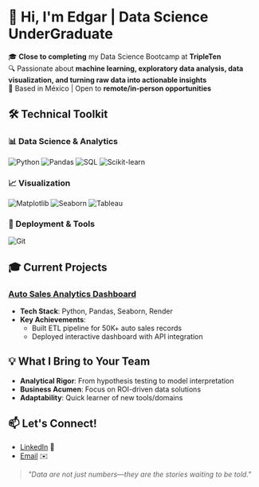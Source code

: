 # 👋 Hi, I'm Edgar | Data Science UnderGraduate

🎓 **Close to completing** my Data Science Bootcamp at **TripleTen**  
🔍 Passionate about **machine learning, exploratory data analysis, data visualization, and turning raw data into actionable insights**  
📍 Based in México | Open to **remote/in-person opportunities**

## 🛠️ Technical Toolkit

### 📊 Data Science & Analytics
![Python](https://img.shields.io/badge/Python-Expert-blue?logo=python)
![Pandas](https://img.shields.io/badge/Pandas-Advanced-orange?logo=pandas&logoColor=white)
![SQL](https://img.shields.io/badge/SQL-Intermediate-red?logo=postgresql)
![Scikit-learn](https://img.shields.io/badge/Scikit_Learn-ML-yellow?logo=scikitlearn)

### 📈 Visualization
![Matplotlib](https://img.shields.io/badge/Matplotlib-Advanced-blueviolet?logo=matplotlib)
![Seaborn](https://img.shields.io/badge/Seaborn-Advanced-red?logo=seaborn)
![Tableau](https://img.shields.io/badge/Tableau-Beginner-orange?logo=tableau)

### 🚀 Deployment & Tools
![Git](https://img.shields.io/badge/Git/GitHub-Advanced-black?logo=git)

## 🎓 Current Projects

### [Auto Sales Analytics Dashboard](https://test-render-1pj2.onrender.com/)
- **Tech Stack**: Python, Pandas, Seaborn, Render
- **Key Achievements**:
  - Built ETL pipeline for 50K+ auto sales records
  - Deployed interactive dashboard with API integration

## 💡 What I Bring to Your Team
- **Analytical Rigor**: From hypothesis testing to model interpretation
- **Business Acumen**: Focus on ROI-driven data solutions
- **Adaptability**: Quick learner of new tools/domains

## 📫 Let's Connect!
- [LinkedIn](https://www.linkedin.com/in/datacaballero/) 💼
- [Email](arq_caballero@outlook.com) ✉️


> *"Data are not just numbers—they are the stories waiting to be told."*
